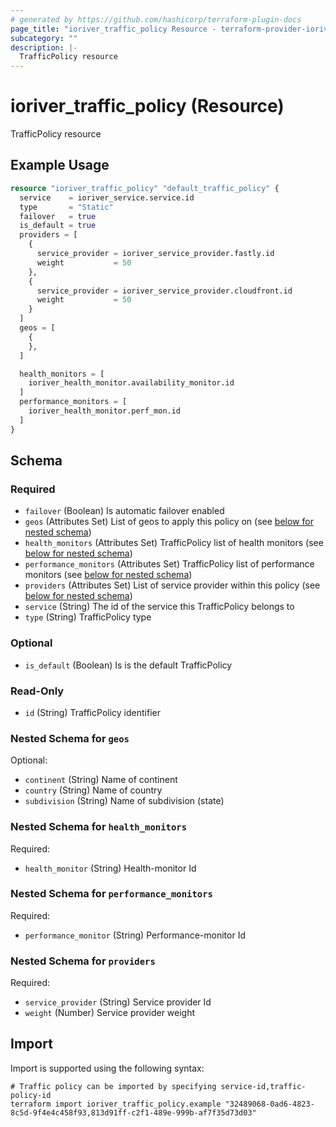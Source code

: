 ```yaml
---
# generated by https://github.com/hashicorp/terraform-plugin-docs
page_title: "ioriver_traffic_policy Resource - terraform-provider-ioriver"
subcategory: ""
description: |-
  TrafficPolicy resource
---
```


# ioriver_traffic_policy (Resource)

TrafficPolicy resource

## Example Usage

```terraform
resource "ioriver_traffic_policy" "default_traffic_policy" {
  service    = ioriver_service.service.id
  type       = "Static"
  failover   = true
  is_default = true
  providers = [
    {
      service_provider = ioriver_service_provider.fastly.id
      weight           = 50
    },
    {
      service_provider = ioriver_service_provider.cloudfront.id
      weight           = 50
    }
  ]
  geos = [
    {
    },
  ]

  health_monitors = [
    ioriver_health_monitor.availability_monitor.id
  ]
  performance_monitors = [
    ioriver_health_monitor.perf_mon.id
  ]
}
```

<!-- schema generated by tfplugindocs -->
## Schema

### Required

- `failover` (Boolean) Is automatic failover enabled
- `geos` (Attributes Set) List of geos to apply this policy on (see [below for nested schema](#nestedatt--geos))
- `health_monitors` (Attributes Set) TrafficPolicy list of health monitors (see [below for nested schema](#nestedatt--health_monitors))
- `performance_monitors` (Attributes Set) TrafficPolicy list of performance monitors (see [below for nested schema](#nestedatt--performance_monitors))
- `providers` (Attributes Set) List of service provider within this policy (see [below for nested schema](#nestedatt--providers))
- `service` (String) The id of the service this TrafficPolicy belongs to
- `type` (String) TrafficPolicy type

### Optional

- `is_default` (Boolean) Is is the default TrafficPolicy

### Read-Only

- `id` (String) TrafficPolicy identifier

<a id="nestedatt--geos"></a>
### Nested Schema for `geos`

Optional:

- `continent` (String) Name of continent
- `country` (String) Name of country
- `subdivision` (String) Name of subdivision (state)


<a id="nestedatt--health_monitors"></a>
### Nested Schema for `health_monitors`

Required:

- `health_monitor` (String) Health-monitor Id


<a id="nestedatt--performance_monitors"></a>
### Nested Schema for `performance_monitors`

Required:

- `performance_monitor` (String) Performance-monitor Id


<a id="nestedatt--providers"></a>
### Nested Schema for `providers`

Required:

- `service_provider` (String) Service provider Id
- `weight` (Number) Service provider weight

## Import

Import is supported using the following syntax:

```shell
# Traffic policy can be imported by specifying service-id,traffic-policy-id
terraform import ioriver_traffic_policy.example "32489068-0ad6-4823-8c5d-9f4e4c458f93,813d91ff-c2f1-489e-999b-af7f35d73d03"
```
